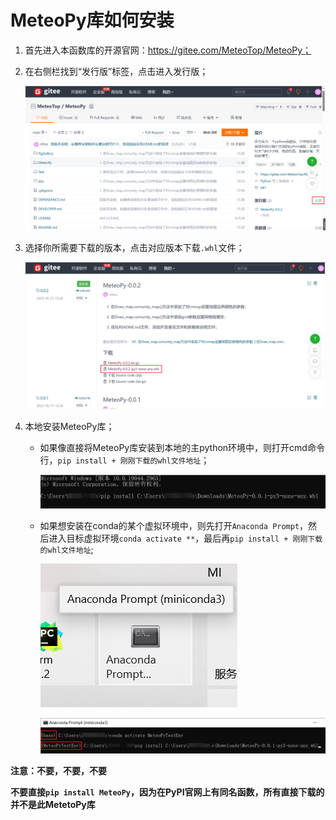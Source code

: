 # MeteoPy库如何安装

1. 首先进入本函数库的开源官网：https://gitee.com/MeteoTop/MeteoPy；

2. 在右侧栏找到“发行版”标签，点击进入发行版；

   ![HowDownload_1](./download-image/HowDownload_1.png)

3. 选择你所需要下载的版本，点击对应版本下载`.whl`文件；

   ![HowDownload_2](./download-image/HowDownload_2.png)

4. 本地安装MeteoPy库；

   + 如果像直接将MeteoPy库安装到本地的主python环境中，则打开cmd命令行，`pip install + 刚刚下载的whl文件地址`；

     ![HowDownload_3](./download-image/HowDownload_3.png)

   + 如果想安装在conda的某个虚拟环境中，则先打开`Anaconda Prompt`，然后进入目标虚拟环境`conda activate **`，最后再`pip install + 刚刚下载的whl文件地址`;

     ![HowDownload_4](./download-image/HowDownload_4.png)

     ![HowDownload_5](./download-image/HowDownload_5.png)

     

**注意：不要，不要，不要**

**不要直接`pip install MeteoPy`，因为在PyPI官网上有同名函数，所有直接下载的并不是此MetetoPy库**


